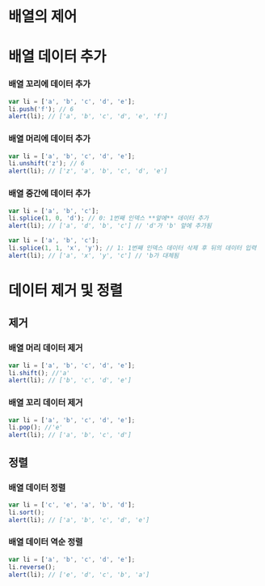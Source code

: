 # 배열의 제어

# 배열 데이터 추가

### 배열 꼬리에 데이터 추가

```jsx
var li = ['a', 'b', 'c', 'd', 'e'];
li.push('f'); // 6
alert(li); // ['a', 'b', 'c', 'd', 'e', 'f']
```

### 배열 머리에 데이터 추가

```jsx
var li = ['a', 'b', 'c', 'd', 'e'];
li.unshift('z'); // 6
alert(li); // ['z', 'a', 'b', 'c', 'd', 'e']
```

### 배열 중간에 데이터 추가

```jsx
var li = ['a', 'b', 'c'];
li.splice(1, 0, 'd'); // 0: 1번째 인덱스 **앞에** 데이터 추가
alert(li); // ['a', 'd', 'b', 'c'] // 'd'가 'b' 앞에 추가됨

var li = ['a', 'b', 'c'];
li.splice(1, 1, 'x', 'y'); // 1: 1번째 인덱스 데이터 삭제 후 뒤의 데이터 입력
alert(li); // ['a', 'x', 'y', 'c'] // 'b가 대체됨
```

# 데이터 제거 및 정렬

## 제거

### 배열 머리 데이터 제거

```jsx
var li = ['a', 'b', 'c', 'd', 'e'];
li.shift(); //'a'
alert(li); // ['b', 'c', 'd', 'e']
```

### 배열 꼬리 데이터 제거

```jsx
var li = ['a', 'b', 'c', 'd', 'e'];
li.pop(); //'e'
alert(li); // ['a', 'b', 'c', 'd']
```

## 정렬

### 배열 데이터 정렬

```jsx
var li = ['c', 'e', 'a', 'b', 'd'];
li.sort();
alert(li); // ['a', 'b', 'c', 'd', 'e']
```

### 배열 데이터 역순 정렬

```jsx
var li = ['a', 'b', 'c', 'd', 'e'];
li.reverse();
alert(li); // ['e', 'd', 'c', 'b', 'a']
```